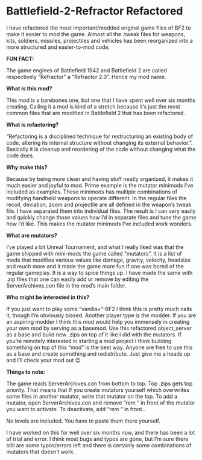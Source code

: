 # Battlefield-2-Refractor Refactored
I have refactored the most important/modded original game files of BF2 to make it easier to mod the game. Almost all the .tweak files for weapons, kits, soldiers, missiles, projectiles and vehicles has been reorganized into a more structured and easier-to-mod code. 

<b>FUN FACT:</b>

The game engines of Battlefield 1942 and Battlefield 2 are called respectively “Refractor” a “Refractor 2.0”. Hence my mod name.

<b>What is this mod?</b>

This mod is a barebones one, but one that I have spent well over six months creating. Calling it a mod is kind of a stretch because it’s just the most common files that are modified in Battlefield 2 that has been refactored.

<b>What is refactoring?</b>

“Refactoring is a disciplined technique for restructuring an existing body of code, altering its internal structure without changing its external behavior.”. Basically it is cleanup and reordering of the code without changing what the code does.

<b>Why make this?</b>

Because by being more clean and having stuff neatly organized, it makes it much easier and joyful to mod. Prime example is the mutator minimods I’ve included as examples. These minimods has multiple combinations of modifying handheld weapons to operate different. In the regular files the recoil, deviation, zoom and projectile are all defined in the weapon’s tweak file. I have separated them into individual files. The result is I can very easily and quickly change those values how I’d in separate files and tune the game how I’d like. This makes the mutator minimods I’ve included work wonders.

<b>What are mutators?</b>

I’ve played a bit Unreal Tournament, and what I really liked was that the game shipped with mini-mods the game called “mutators”. It is a list of mods that modifies various values like damage, gravity, velocity, headsize and much more and it made the game more fun if one was bored of the regular gameplay. It is a way to spice things up. I have made the same with .zip files that one can easily add or remove by editing the ServerArchives.con file in the mod’s main folder.

<b>Who might be interested in this?</b>

If you just want to play some “vanilla+”-BF2 I think this is pretty much nails it, though I’m obviously biased. Another player type is the modder. If you are an aspiring modder I think this mod would help you immensely in creating your own mod by serving as a basemod. Use this refactored object_server as a base and build new .zips on top of it like I did with the mutators. If you’re remotely interested in starting a mod project I think building something on top of this “mod” is the best way. Anyone are free to use this as a base and create something and redistribute. Just give me a heads up and I’ll check your mod out 😉

<b>Things to note:</b>

The game reads ServerArchives.con from bottom to top. Top .zips gets top priority. That means that If you create mutators yourself which overwrites some files in another mutator, write that mutator on the top. To add a mutator, open ServerArchives.con and remove “rem “ in front of the mutator you want to activate. To deactivate, add “rem “ in front..

No levels are included. You have to paste them there yourself.

I have worked on this for well over six months now, and there has been a lot of trial and error. I think most bugs and typos are gone, but I’m sure there still are some typos/errors left and there is certainly some combinations of mutators that doesn’t work.
